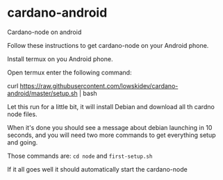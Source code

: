 # cardano-android
Cardano-node on android 

Follow these instructions to get cardano-node on your Android phone.

Install termux on you Android phone.

Open termux enter the following command: 

curl https://raw.githubusercontent.com/lowskidev/cardano-android/master/setup.sh | bash

Let this run for a little bit, it will install Debian and download all th cardno node files.

When it's done you should see a message about debian launching in 10 seconds,
and you will need two more commands to get everything setup and going.

Those commands are:
`cd node`
and
`first-setup.sh`

If it all goes well it should automatically start the cardano-node
